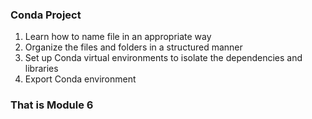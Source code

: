 ### **Conda Project**
1. Learn how to name file in an appropriate way
2. Organize the files and folders in a structured manner
3. Set up Conda virtual environments to isolate the dependencies and libraries
4. Export Conda environment
### That is Module 6